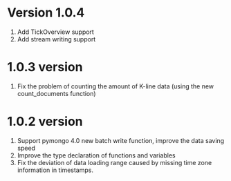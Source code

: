 # Version 1.0.4

1. Add TickOverview support
2. Add stream writing support

# 1.0.3 version

1. Fix the problem of counting the amount of K-line data (using the new count_documents function)

# 1.0.2 version

1. Support pymongo 4.0 new batch write function, improve the data saving speed
2. Improve the type declaration of functions and variables
3. Fix the deviation of data loading range caused by missing time zone information in timestamps.
